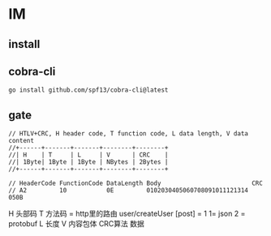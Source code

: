 # IM

## install

## cobra-cli
```
go install github.com/spf13/cobra-cli@latest
```

## gate

```
// HTLV+CRC, H header code, T function code, L data length, V data content
//+------+-------+-------+--------+--------+
//| H    | T     | L     | V      | CRC    |
//| 1Byte| 1Byte | 1Byte | NBytes | 2Bytes |
//+------+-------+-------+--------+--------+

// HeaderCode FunctionCode DataLength Body                         CRC
// A2         10           0E         0102030405060708091011121314 050B
```


H  头部码
T  方法码 = http里的路由 user/createUser [post]   =   1   1= json  2 = protobuf
L  长度
V  内容包体
CRC算法 数据
